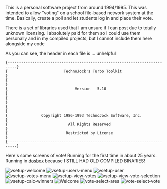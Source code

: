This is a personal software project from around 1994/1995. This was intended to allow "voting" on a school file-based network system at the time. Basically, create a poll and let students log in and place their vote.

There is a set of libraries used that I am unsure if I can post due to totally unknown licensing. I absolutely paid for them so I could use them personally and in my compiled projects, but I cannot include them here alongside my code

As you can see, the header in each file is ... unhelpful

```
{--------------------------------------------------------------------------}
{                         TechnoJock's Turbo Toolkit                       }
{                                                                          }
{                              Version   5.10                              }
{                                                                          }
{                                                                          }
{               Copyright 1986-1993 TechnoJock Software, Inc.              }
{                           All Rights Reserved                            }
{                          Restricted by License                           }
{--------------------------------------------------------------------------}
```

Here's some screens of vote! Running for the first time in about 25 years. Running in [dosbox](https://www.dosbox.com/) because I STILL HAD OLD COMPILED BINARIES!

![vsetup-welcome](./img/vsetup-welcome.jpeg)
![vsetup-users-menu](./img/vsetup-users-menu.jpeg)
![vsetup-user](./img/vsetup-user.jpeg)
![vsetup-votes-menu](./img/vsetup-votes-menu.jpeg)
![vsetup-view-votes](./img/vsetup-view-votes.jpeg)
![vsetup-view-vote-selection](./img/vsetup-view-vote-selection.jpeg)
![vsetup-calc-winners](./img/vsetup-calc-winners.jpeg)
![Welcome](./img/welcome.jpeg)
![vote-select-area](./img/vote-select-area.jpeg)
![vote-select-vote](./img/vote-select-vote.jpeg)
